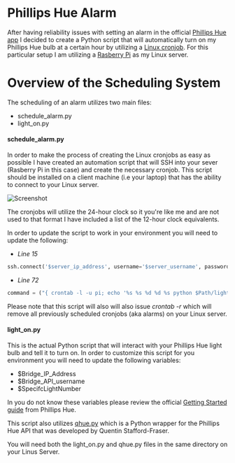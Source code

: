 # Phillips Hue Alarm
After having reliability issues with setting an alarm in the official [Phillips Hue app](https://itunes.apple.com/us/app/philips-hue/id557206189?mt=8) I decided to
create a Python script that will automatically turn on my Phillips Hue bulb at a certain hour by utilizing a [Linux cronjob](https://en.wikipedia.org/wiki/Cron). For this particular setup
I am utilizing a [Rasberry Pi](http://www.amazon.com/Raspberry-Pi-Model-Project-Board/dp/B00T2U7R7I/ref=sr_1_4?s=pc&ie=UTF8&qid=1453429240&sr=1-4&keywords=raspberry+pi) as my Linux server.

# Overview of the Scheduling System
The scheduling of an alarm utilizes two main files:

* schedule_alarm.py
* light_on.py

#### schedule_alarm.py

In order to make the process of creating the Linux cronjobs as easy as possible I have created an automation script that will SSH into your sever (Rasberry Pi in this case) and create the necessary cronjob. This script should be installed on a client machine (i.e your laptop) that has the ability to connect to your Linux server.

![Screenshot](https://cloud.githubusercontent.com/assets/8610203/12501032/65b73e4c-c07e-11e5-8e6a-35dc396ac544.png)

The cronjobs will utilize the 24-hour clock so it you're like me and are not used to that format I have included a list of the 12-hour clock equivalents.

In order to update the script to work in your environment you will need to update the following:

* *Line 15*
```python
ssh.connect('$server_ip_address', username='$server_username', password='$server_password')
```

* *Line 72*
```python
command = ("{ crontab -l -u pi; echo '%s %s %d %d %s python $Path/light_on.py'; } | crontab -u pi -")
```

Please note that this script will also will also issue *crontab -r* which will remove all previously scheduled cronjobs (aka alarms) on your Linux server.

 #### light_on.py

This is the actual Python script that will interact with your Phillips Hue light bulb and tell it to turn on. In order to customize this script for you environment you will need to update the following variables:

* $Bridge_IP_Address
* $Bridge_API_username
* $SpecifcLightNumber

In you do not know these variables please review the official [Getting Started guide](http://www.developers.meethue.com/documentation/getting-started) from Phillips Hue.

This script also utilizes [qhue.py](https://github.com/quentinsf/qhue) which is a Python wrapper for the Phillips Hue API that was developed by Quentin Stafford-Fraser.

You will need both the light_on.py and qhue.py files in the same directory on your Linus Server.
